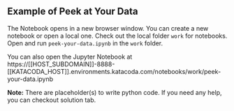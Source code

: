 ## Example of Peek at Your Data
The Notebook opens in a new browser window. You can create a new notebook or open a local one. Check out the local folder `work` for notebooks. Open and run `peek-your-data.ipynb` in the `work` folder.

You can also open the Jupyter Notebook at https://[[HOST_SUBDOMAIN]]-8888-[[KATACODA_HOST]].environments.katacoda.com/notebooks/work/peek-your-data.ipynb

**Note:**
There are placeholder(s) to write python code. If you need any help, you can checkout solution tab.